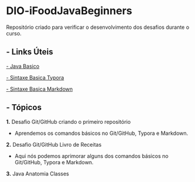 # DIO-iFoodJavaBeginners
Repositório criado para verificar o desenvolvimento dos desafios durante o curso.

##  - Links Úteis

[ - Java Basico](https://glysns.gitbook.io/java-basico/)

[ - Sintaxe Basica Typora](https://support.typora.io/Markdown-Reference/#overview)

[ - Sintaxe Basica Markdown](https://www.markdownguide.org/basic-syntax/)


##  - Tópicos

**1.** Desafio  Git/GitHub criando o primeiro repositório
  - Aprendemos os comandos básicos no Git/GitHub, Typora e Markdown.
  
**2.** Desafio Git/GitHub Livro de Receitas
 - Aqui nós podemos aprimorar alguns dos comandos básicos no Git/GitHub, Typora e Markdown.
 
**3.** Java Anatomia Classes


